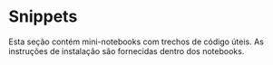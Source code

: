 # Snippets
Esta seção contém mini-notebooks com trechos de código úteis. As instruções de instalação são fornecidas dentro dos notebooks.